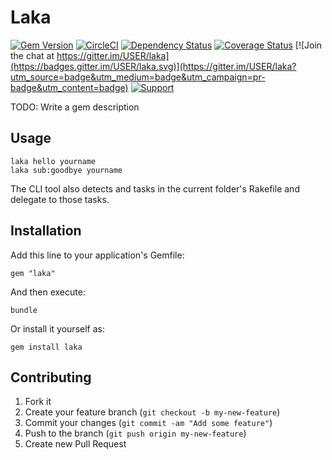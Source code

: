 # Laka

[![Gem Version](https://badge.fury.io/rb/laka.png)](http://badge.fury.io/rb/laka)
[![CircleCI](https://circleci.com/gh/USER/laka.svg?style=svg)](https://circleci.com/gh/USER/laka)
[![Dependency Status](https://gemnasium.com/USER/laka.png)](https://gemnasium.com/USER/laka)
[![Coverage Status](https://coveralls.io/lakas/USER/laka/badge.png)](https://coveralls.io/r/USER/laka)
[![Join the chat at https://gitter.im/USER/laka](https://badges.gitter.im/USER/laka.svg)](https://gitter.im/USER/laka?utm_source=badge&utm_medium=badge&utm_campaign=pr-badge&utm_content=badge)
[![Support](https://img.shields.io/badge/get-support-blue.svg)](https://boltops.com?utm_source=badge&utm_medium=badge&utm_campaign=laka)

TODO: Write a gem description

## Usage

    laka hello yourname
    laka sub:goodbye yourname

The CLI tool also detects and tasks in the current folder's Rakefile and delegate to those tasks.

## Installation

Add this line to your application's Gemfile:

    gem "laka"

And then execute:

    bundle

Or install it yourself as:

    gem install laka

## Contributing

1. Fork it
2. Create your feature branch (`git checkout -b my-new-feature`)
3. Commit your changes (`git commit -am "Add some feature"`)
4. Push to the branch (`git push origin my-new-feature`)
5. Create new Pull Request
